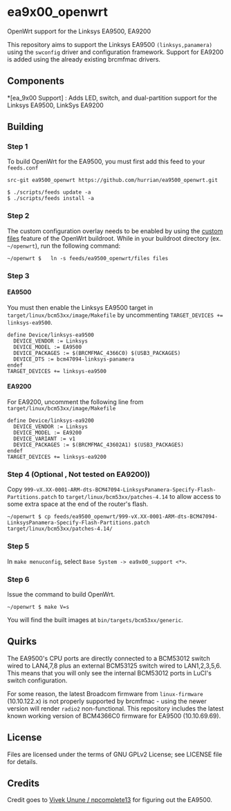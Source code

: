 ea9x00_openwrt
=====
OpenWrt support for the Linksys EA9500, EA9200

This repository aims to support the Linksys EA9500 `(linksys,panamera)` using the `swconfig` driver and configuration framework.
Support for EA9200 is added using the already existing brcmfmac drivers. 

## Components
*[ea_9x00 Support] : Adds LED, switch, and dual-partition support for the Linksys EA9500, LinkSys EA9200

## Building

### Step 1
To build OpenWrt for the EA9500, you must first add this feed to your `feeds.conf`

```
src-git ea9500_openwrt https://github.com/hurrian/ea9500_openwrt.git

$ ./scripts/feeds update -a
$ ./scripts/feeds install -a
```
### Step 2
The custom configuration overlay needs to be enabled by using the [custom files](https://openwrt.org/docs/guide-developer/build-system/use-buildsystem#custom_files) feature of the OpenWrt buildroot.
While in your buildroot directory (ex. ``~/openwrt``), run the following command:

```
~/openwrt $   ln -s feeds/ea9500_openwrt/files files
```

### Step 3
#### EA9500
You must then enable the Linksys EA9500 target in `target/linux/bcm53xx/image/Makefile` by uncommenting `TARGET_DEVICES += linksys-ea9500`.

```
define Device/linksys-ea9500
  DEVICE_VENDOR := Linksys
  DEVICE_MODEL := EA9500
  DEVICE_PACKAGES := $(BRCMFMAC_4366C0) $(USB3_PACKAGES)
  DEVICE_DTS := bcm47094-linksys-panamera
endef
TARGET_DEVICES += linksys-ea9500
```

#### EA9200
For EA9200, uncomment the following line from `target/linux/bcm53xx/image/Makefile`
```
define Device/linksys-ea9200
  DEVICE_VENDOR := Linksys
  DEVICE_MODEL := EA9200
  DEVICE_VARIANT := v1
  DEVICE_PACKAGES := $(BRCMFMAC_43602A1) $(USB3_PACKAGES)
endef
TARGET_DEVICES += linksys-ea9200
```

### Step 4 (Optional , Not tested on EA9200))
Copy `999-vX.XX-0001-ARM-dts-BCM47094-LinksysPanamera-Specify-Flash-Partitions.patch` to `target/linux/bcm53xx/patches-4.14` to allow access to some extra space at the end of the router's flash.

```
~/openwrt $ cp feeds/ea9500_openwrt/999-vX.XX-0001-ARM-dts-BCM47094-LinksysPanamera-Specify-Flash-Partitions.patch target/linux/bcm53xx/patches-4.14/
```

### Step 5
In `make menuconfig`, select `Base System -> ea9x00_support <*>`.

### Step 6
Issue the command to build OpenWrt.
```
~/openwrt $ make V=s
```
You will find the built images at `bin/targets/bcm53xx/generic`.

## Quirks
The EA9500's CPU ports are directly connected to a BCM53012 switch wired to LAN4,7,8 plus an external BCM53125 switch wired to LAN1,2,3,5,6.
This means that you will only see the internal BCM53012 ports in LuCI's switch configuration.

For some reason, the latest Broadcom firmware from `linux-firmware` (10.10.122.x) is not properly supported by brcmfmac - using the newer version will render `radio2` non-functional.
This repository includes the latest known working version of BCM4366C0 firmware for EA9500 (10.10.69.69).

## License
Files are licensed under the terms of GNU GPLv2 License; see LICENSE file for details.

## Credits
Credit goes to [Vivek Unune / npcomplete13](https://github.com/npcomplete13/openwrt) for figuring out the EA9500.
